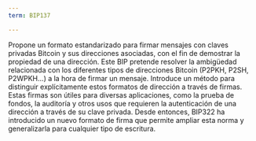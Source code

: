 ```yaml
---
term: BIP137

---
```

Propone un formato estandarizado para firmar mensajes con claves privadas Bitcoin y sus direcciones asociadas, con el fin de demostrar la propiedad de una dirección. Este BIP pretende resolver la ambigüedad relacionada con los diferentes tipos de direcciones Bitcoin (P2PKH, P2SH, P2WPKH...) a la hora de firmar un mensaje. Introduce un método para distinguir explícitamente estos formatos de dirección a través de firmas. Estas firmas son útiles para diversas aplicaciones, como la prueba de fondos, la auditoría y otros usos que requieren la autenticación de una dirección a través de su clave privada. Desde entonces, BIP322 ha introducido un nuevo formato de firma que permite ampliar esta norma y generalizarla para cualquier tipo de escritura.